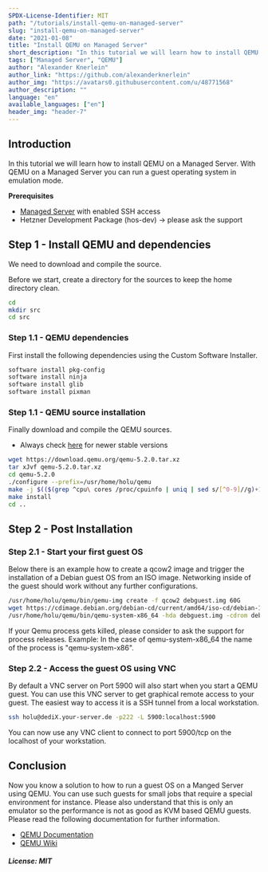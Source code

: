 ```yaml
---
SPDX-License-Identifier: MIT
path: "/tutorials/install-qemu-on-managed-server"
slug: "install-qemu-on-managed-server"
date: "2021-01-08"
title: "Install QEMU on Managed Server"
short_description: "In this tutorial we will learn how to install QEMU on a Managed Server"
tags: ["Managed Server", "QEMU"]
author: "Alexander Knerlein"
author_link: "https://github.com/alexanderknerlein"
author_img: "https://avatars0.githubusercontent.com/u/48771568"
author_description: ""
language: "en"
available_languages: ["en"]
header_img: "header-7"
---
```


## Introduction

In this tutorial we will learn how to install QEMU on a Managed Server. With QEMU on a Managed Server you can run a guest operating system in emulation mode.

**Prerequisites**

- [Managed Server](https://www.hetzner.com/managed-server?country=ot) with enabled SSH access
- Hetzner Development Package (hos-dev) -> please ask the support

## Step 1 - Install QEMU and dependencies

We need to download and compile the source.

Before we start, create a directory for the sources to keep the home directory clean.

```bash
cd
mkdir src
cd src
```

### Step 1.1 - QEMU dependencies

First install the following dependencies using the Custom Software Installer.

```bash
software install pkg-config
software install ninja
software install glib
software install pixman
```

### Step 1.1 - QEMU source installation

Finally download and compile the QEMU sources.

- Always check [here](https://www.qemu.org/) for newer stable versions

```bash
wget https://download.qemu.org/qemu-5.2.0.tar.xz
tar xJvf qemu-5.2.0.tar.xz
cd qemu-5.2.0
./configure --prefix=/usr/home/holu/qemu
make -j $(($(grep ^cpu\ cores /proc/cpuinfo | uniq | sed s/[^0-9]//g)+1))
make install
cd ..
```

## Step 2 - Post Installation

### Step 2.1 - Start your first guest OS

Below there is an example how to create a qcow2 image and trigger the installation of a Debian guest OS from an ISO image. Networking inside of the guest should work without any further configurations.

```bash
/usr/home/holu/qemu/bin/gemu-img create -f qcow2 debguest.img 60G
wget https://cdimage.debian.org/debian-cd/current/amd64/iso-cd/debian-10.7.0-amd64-netinst.iso
/usr/home/holu/qemu/bin/qemu-system-x86_64 -hda debguest.img -cdrom debian-10.7.0-amd64-netinst.iso -m 8G

```

If your Qemu process gets killed, please consider to ask the support for process releases. Example: In the case of qemu-system-x86_64 the name of the process is "qemu-system-x86".

### Step 2.2 - Access the guest OS using VNC

By default a VNC server on Port 5900 will also start when you start a QEMU guest. You can use this VNC server to get graphical remote access to your guest. The easiest way to access it is a SSH tunnel from a local workstation.

```bash
ssh holu@dediX.your-server.de -p222 -L 5900:localhost:5900
```
You can now use any VNC client to connect to port 5900/tcp on the localhost of your workstation.

## Conclusion

Now you know a solution to how to run a guest OS on a Manged Server using QEMU. You can use such guests for small jobs that require a special environment for instance. Please also understand that this is only an emulator so the performance is not as good as KVM based QEMU guests. Please read the following documentation for further information.

- [QEMU Documentation](https://www.qemu.org/docs/master/)
- [QEMU Wiki](https://wiki.qemu.org/)

##### License: MIT

<!--

Contributor's Certificate of Origin

By making a contribution to this project, I certify that:

(a) The contribution was created in whole or in part by me and I have
    the right to submit it under the license indicated in the file; or

(b) The contribution is based upon previous work that, to the best of my
    knowledge, is covered under an appropriate license and I have the
    right under that license to submit that work with modifications,
    whether created in whole or in part by me, under the same license
    (unless I am permitted to submit under a different license), as
    indicated in the file; or

(c) The contribution was provided directly to me by some other person
    who certified (a), (b) or (c) and I have not modified it.

(d) I understand and agree that this project and the contribution are
    public and that a record of the contribution (including all personal
    information I submit with it, including my sign-off) is maintained
    indefinitely and may be redistributed consistent with this project
    or the license(s) involved.

Signed-off-by: [Alexander Knerlein alexanderknerlein@outlook.de]

-->
